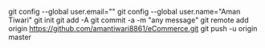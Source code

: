 
git config --global user.email=""
git config --global user.name="Aman Tiwari"
git init
git add -A
git commit -a -m "any message"
git remote add origin https://github.com/amantiwari8861/eCommerce.git
git push -u origin master